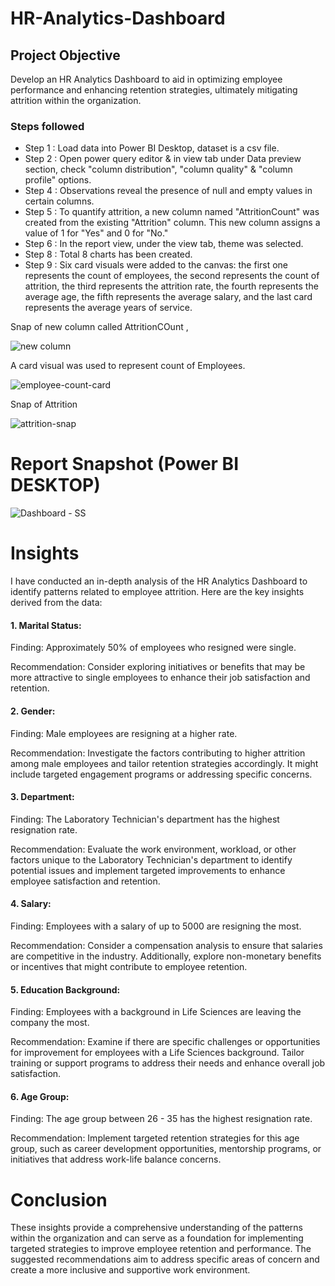 # HR-Analytics-Dashboard

<!-- ### Dashboard Link : https://app.powerbi.com/groups/me/reports/384d017e-e935-44dc-9e7d-1626c1a36de1/ReportSection -->

## Project Objective

Develop an HR Analytics Dashboard to aid in optimizing employee performance and enhancing retention strategies, ultimately mitigating attrition within the organization.


### Steps followed 

- Step 1 : Load data into Power BI Desktop, dataset is a csv file.
- Step 2 : Open power query editor & in view tab under Data preview section, check "column distribution", "column quality" & "column profile" options.
- Step 4 : Observations reveal the presence of null and empty values in certain columns.
- Step 5 : To quantify attrition, a new column named "AttritionCount" was created from the existing "Attrition" column. This new column assigns a value of 1 for "Yes" and 0 for "No." 
- Step 6 : In the report view, under the view tab, theme was selected.
- Step 8 : Total 8 charts has been created.
- Step 9 : Six card visuals were added to the canvas: the first one represents the count of employees, the second represents the count of attrition, the third represents the attrition rate, the fourth represents the average age, the fifth represents the average salary, and the last card represents the average years of service.

        
Snap of new column called AttritionCOunt ,

![new column](https://github.com/alokrrbal/HR-Analytics-Dashboard/assets/116140888/d46a49b5-af0b-400a-a92a-0f40ad31f93d)


        
A card visual was used to represent count of Employees.

![employee-count-card](https://github.com/alokrrbal/HR-Analytics-Dashboard/assets/116140888/dae3cb41-2d99-454f-9c37-7f9489b3cdea)
 
 Snap of Attrition 
 
 ![attrition-snap](https://github.com/alokrrbal/HR-Analytics-Dashboard/assets/116140888/7b23e46f-c465-43fe-8468-1d0969bcf68d)

 
 # Report Snapshot (Power BI DESKTOP)

 
![Dashboard - SS](https://github.com/alokrrbal/HR-Analytics-Dashboard/assets/116140888/20285142-568e-490d-b6cf-4a2de72d71b1)



# Insights

I have conducted an in-depth analysis of the HR Analytics Dashboard to identify patterns related to employee attrition. Here are the key insights derived from the data:

#### 1. Marital Status:
Finding: Approximately 50% of employees who resigned were single.

Recommendation: Consider exploring initiatives or benefits that may be more attractive to single employees to enhance their job satisfaction and retention.

#### 2. Gender:
Finding: Male employees are resigning at a higher rate.

Recommendation: Investigate the factors contributing to higher attrition among male employees and tailor retention strategies accordingly. It might include targeted engagement programs or addressing specific concerns.

#### 3. Department:
Finding: The Laboratory Technician's department has the highest resignation rate.

Recommendation: Evaluate the work environment, workload, or other factors unique to the Laboratory Technician's department to identify potential issues and implement targeted improvements to enhance employee satisfaction and retention.

#### 4. Salary:
Finding: Employees with a salary of up to 5000 are resigning the most.

Recommendation: Consider a compensation analysis to ensure that salaries are competitive in the industry. Additionally, explore non-monetary benefits or incentives that might contribute to employee retention.

#### 5. Education Background:
Finding: Employees with a background in Life Sciences are leaving the company the most.

Recommendation: Examine if there are specific challenges or opportunities for improvement for employees with a Life Sciences background. Tailor training or support programs to address their needs and enhance overall job satisfaction.

#### 6. Age Group:
Finding: The age group between 26 - 35 has the highest resignation rate.

Recommendation: Implement targeted retention strategies for this age group, such as career development opportunities, mentorship programs, or initiatives that address work-life balance concerns.

           
# Conclusion
These insights provide a comprehensive understanding of the patterns within the organization and can serve as a foundation for implementing targeted strategies to improve employee retention and performance. The suggested recommendations aim to address specific areas of concern and create a more inclusive and supportive work environment.
